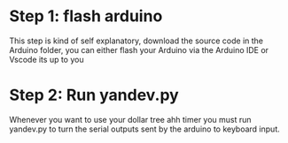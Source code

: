 # Step 1: flash arduino
This step is kind of self explanatory, download the source code in the Arduino folder, you can either flash your Arduino via the Arduino IDE or Vscode its up to you
# Step 2: Run yandev.py
Whenever you want to use your dollar tree ahh timer you must run yandev.py to turn the serial outputs sent by the arduino to keyboard input.
